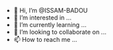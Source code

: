 - 👋 Hi, I’m @ISSAM-BADOU
- 👀 I’m interested in ...
- 🌱 I’m currently learning ...
- 💞️ I’m looking to collaborate on ...
- 📫 How to reach me ...

<!---
ISSAM-BADOU/ISSAM-BADOU is a ✨ special ✨ repository because its `README.md` (this file) appears on your GitHub profile.
You can click the Preview link to take a look at your changes.
--->
